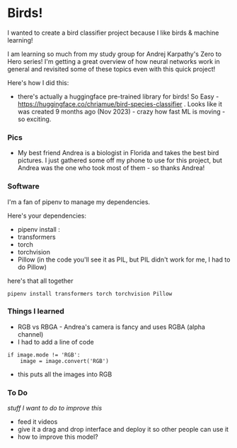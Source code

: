 # Birds! 

I wanted to create a bird classifier project because I like birds & machine learning! 

I am learning so much from my study group for Andrej Karpathy's Zero to Hero series! I'm getting a great overview of how neural networks work in general and revisited some of these topics even with this quick project! 


Here's how I did this: 

- there's actually a huggingface pre-trained library for birds! So Easy - https://huggingface.co/chriamue/bird-species-classifier . Looks like it was created 9 months ago (Nov 2023) - crazy how fast ML is moving - so exciting. 


### Pics
- My best friend Andrea is a biologist in Florida and takes the best bird pictures. I just gathered some off my phone to use for this project, but Andrea was the one who took most of them - so thanks Andrea! 



### Software 

I'm a fan of pipenv to manage my dependencies. 

Here's your dependencies: 

- pipenv install : 
- transformers
- torch
- torchvision
- Pillow (in the code you'll see it as PIL, but PIL didn't work for me, I had to do Pillow)

here's that all together
```
pipenv install transformers torch torchvision Pillow 
```

### Things I learned
- RGB vs RBGA - Andrea's camera is fancy and uses RGBA (alpha channel)
- I had to add a line of code 
```
if image.mode != 'RGB':
    image = image.convert('RGB') 
```
- this puts all the images into RGB 

### To Do 
*stuff I want to do to improve this*
- feed it videos
- give it a drag and drop interface and deploy it so other people can use it 
- how to improve this model? 

